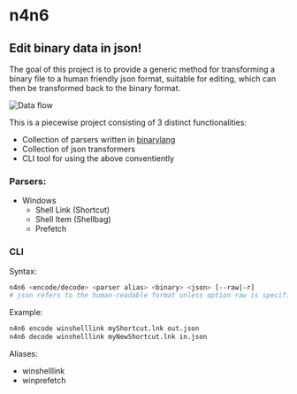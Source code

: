 # n4n6
## Edit binary data in json!

The goal of this project is to provide a generic method for transforming a binary file to a human friendly json format, suitable for editing, which can then be transformed back to the binary format.

![Data flow](flow.svg)

This is a piecewise project consisting of 3 distinct functionalities:
- Collection of parsers written in [binarylang](https://github.com/sealmove/binarylang)
- Collection of json transformers
- CLI tool for using the above conventiently

### Parsers:
- Windows
  - Shell Link (Shortcut)
  - Shell Item (Shellbag)
  - Prefetch

### CLI
Syntax:
```sh
n4n6 <encode/decode> <parser alias> <binary> <json> [--raw|-r]
# json refers to the human-readable format unless option raw is specified
```

Example:
```sh
n4n6 encode winshelllink myShortcut.lnk out.json
n4n6 decode winshelllink myNewShortcut.lnk in.json
```

Aliases:
- winshelllink
- winprefetch